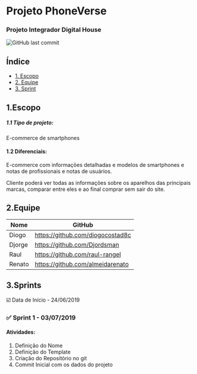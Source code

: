# Projeto PhoneVerse

### Projeto Integrador **Digital House**

![GitHub last commit](https://img.shields.io/github/last-commit/almeidarenato/projetointegrador-dh-tbd.svg?style=plastic)

## Índice

- [1. Escopo](#1escopo)
- [2. Equipe](#2equipe)
- [3. Sprint](#3sprints)

## 1.Escopo

##### 1.1 Tipo de projeto:

E-commerce de smartphones

#### 1.2 Diferenciais:

E-commerce com informações detalhadas e modelos de smartphones e notas de profissionais e notas de usuários.

Cliente poderá ver todas as informações sobre os aparelhos das principais marcas, comparar entre eles e ao final comprar sem sair do site.

## 2.Equipe

| Nome   | GitHub                           |
| ------ | -------------------------------- |
| Diogo  | https://github.com/diogocostad8c |
| Djorge | https://github.com/Djordsman     |
| Raul   | https://github.com/raul-rangel   |
| Renato | https://github.com/almeidarenato |

## 3.Sprints

:ballot_box_with_check: Data de Início - 24/06/2019

### :white_check_mark: Sprint 1 - 03/07/2019

#### Atividades:

1. Definição do Nome
2. Definição do Template
3. Criação do Repositório no git
4. Commit Inicial com os dados do projeto
